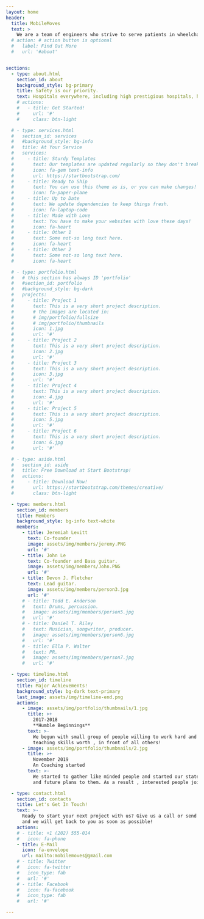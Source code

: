 ```yaml
---
layout: home
header:
  title: MobileMoves
  text: >
    We are a team of engineers who strive to serve patients in wheelchairs around the globe by preventing falls and maintaining their safety.
  # action: # action button is optional
  #   label: Find Out More
  #   url: '#about'


sections:
  - type: about.html
    section_id: about
    background_style: bg-primary
    title: Safety is our priority.
    text: Hospitals everywhere, including high prestigious hospitals, have the current problem of not being able to effectively determine if the patient is able to successfully stand for a chest x-ray, which ultimately causes them to fall and injure them. This problem currently costs them about 4 million dollars, on average, yearly. To effectively protect the patient's safety and allow the radiologists and doctors to do their job, is to be able to make a wheelchair that will be able to allow the patient to take the x-ray without having them to get out of the wheelchair. This can save millions of dollars and save tragedy and pain to the patient and allow them to focus on recover.
    # actions:
    #   - title: Get Started!
    #     url: '#'
    #     class: btn-light

  # - type: services.html
  #   section_id: services
  #   #background_style: bg-info
  #   title: At Your Service
  #   services:
  #     - title: Sturdy Templates
  #       text: Our templates are updated regularly so they don't break.
  #       icon: fa-gem text-info
  #       url: https://startbootstrap.com/
  #     - title: Ready to Ship
  #       text: You can use this theme as is, or you can make changes!
  #       icon: fa-paper-plane
  #     - title: Up to Date
  #       text: We update dependencies to keep things fresh.
  #       icon: fa-laptop-code
  #     - title: Made with Love
  #       text: You have to make your websites with love these days!
  #       icon: fa-heart
  #     - title: Other 1
  #       text: Some not-so long text here.
  #       icon: fa-heart
  #     - title: Other 2
  #       text: Some not-so long text here.
  #       icon: fa-heart

  # - type: portfolio.html
  #   # this section has always ID 'portfolio'
  #   #section_id: portfolio
  #   #background_style: bg-dark
  #   projects:
  #     - title: Project 1
  #       text: This is a very short project description.
  #       # the images are located in:
  #       # img/portfolio/fullsize
  #       # img/portfolio/thumbnails
  #       icon: 1.jpg
  #       url: '#'
  #     - title: Project 2
  #       text: This is a very short project description.
  #       icon: 2.jpg
  #       url: '#'
  #     - title: Project 3
  #       text: This is a very short project description.
  #       icon: 3.jpg
  #       url: '#'
  #     - title: Project 4
  #       text: This is a very short project description.
  #       icon: 4.jpg
  #       url: '#'
  #     - title: Project 5
  #       text: This is a very short project description.
  #       icon: 5.jpg
  #       url: '#'
  #     - title: Project 6
  #       text: This is a very short project description.
  #       icon: 6.jpg
  #       url: '#'

  # - type: aside.html
  #   section_id: aside
  #   title: Free Download at Start Bootstrap!
  #   actions:
  #     - title: Download Now!
  #       url: https://startbootstrap.com/themes/creative/
  #       class: btn-light

  - type: members.html
    section_id: members
    title: Members
    background_style: bg-info text-white
    members:
      - title: Jeremiah Levitt
        text: Co-founder
        image: assets/img/members/jeremy.PNG
        url: '#'
      - title: John Le
        text: Co-founder and Bass guitar.
        image: assets/img/members/John.PNG
        url: '#'
      - title: Devon J. Fletcher
        text: Lead guitar.
        image: assets/img/members/person3.jpg
        url: '#'
      # - title: Todd E. Anderson
      #   text: Drums, percussion.
      #   image: assets/img/members/person5.jpg
      #   url: '#'
      # - title: Daniel T. Riley
      #   text: Musician, songwriter, producer.
      #   image: assets/img/members/person6.jpg
      #   url: '#'
      # - title: Ella P. Walter
      #   text: PR.
      #   image: assets/img/members/person7.jpg
      #   url: '#'

  - type: timeline.html
    section_id: timeline
    title: Major Achievements!
    background_style: bg-dark text-primary
    last_image: assets/img/timeline-end.png
    actions:
      - image: assets/img/portfolio/thumbnails/1.jpg
        title: >+
          2017-2018
          **Humble Beginnings**
        text: >-
          We begun with small group of people willing to work hard and make our
          teaching skills worth , in front of all others!
      - image: assets/img/portfolio/thumbnails/2.jpg
        title: >+
          November 2019
          An Coaching started
        text: >-
          We started to gather like minded people and started our stategies
          and future plans to them. As a result , interested people joined us!

  - type: contact.html
    section_id: contacts
    title: Let's Get In Touch!
    text: >-
      Ready to start your next project with us? Give us a call or send us an email
      and we will get back to you as soon as possible!
    actions:
    # - title: +1 (202) 555-014
    #   icon: fa-phone
    - title: E-Mail
      icon: fa-envelope
      url: mailto:mobilemoves@gmail.com
    # - title: Twitter
    #   icon: fa-twitter
    #   icon_type: fab
    #   url: '#'
    # - title: Facebook
    #   icon: fa-facebook
    #   icon_type: fab
    #   url: '#'

---
```

